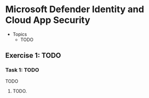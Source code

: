 # Microsoft Defender Identity and Cloud App Security

- Topics
  - TODO

## Exercise 1: TODO

### Task 1: TODO

TODO

1. TODO.
